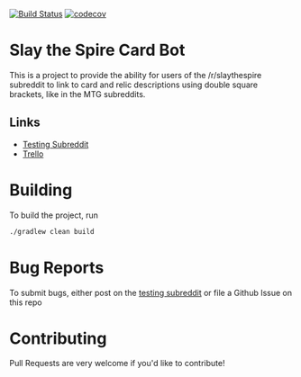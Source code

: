 [![Build Status](https://travis-ci.com/tanelso2/SlayTheSpireCardBot.svg?branch=master)](https://travis-ci.com/tanelso2/SlayTheSpireCardBot)
[![codecov](https://codecov.io/gh/tanelso2/SlayTheSpireCardBot/branch/master/graph/badge.svg)](https://codecov.io/gh/tanelso2/SlayTheSpireCardBot)

# Slay the Spire Card Bot

This is a project to provide the ability for users of the /r/slaythespire subreddit to link to card and relic descriptions using double square brackets, like in the MTG subreddits.

## Links
* [Testing Subreddit](https://reddit.com/r/stscardbottest)
* [Trello](https://trello.com/b/JURFxs1f/slay-the-spire-card-bot)

# Building
To build the project, run
```bash
./gradlew clean build
```

# Bug Reports
To submit bugs, either post on the [testing subreddit](https://reddit.com/r/stscardbottest) or file a Github Issue on this repo

# Contributing
Pull Requests are very welcome if you'd like to contribute!
